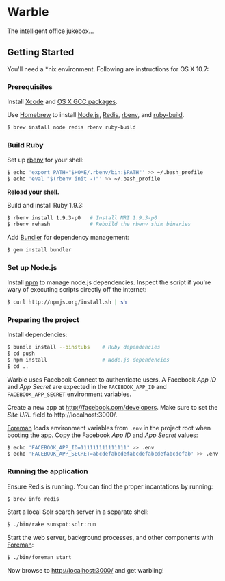 Warble
======

The intelligent office jukebox...



Getting Started
---------------

You'll need a \*nix environment. Following are instructions for OS X 10.7:


### Prerequisites

Install [Xcode](http://developer.apple.com/tools/xcode/) and
[OS X GCC packages](https://github.com/kennethreitz/osx-gcc-installer).

Use [Homebrew](http://mxcl.github.com/homebrew/) to install
[Node.js](http://nodejs.org/), [Redis](http://redis.io/),
[rbenv](https://github.com/sstephenson/rbenv), and
[ruby-build](https://github.com/sstephenson/ruby-build).

```sh
$ brew install node redis rbenv ruby-build
```


### Build Ruby

Set up [rbenv](https://github.com/sstephenson/rbenv) for your shell:

```sh
$ echo 'export PATH="$HOME/.rbenv/bin:$PATH"' >> ~/.bash_profile
$ echo 'eval "$(rbenv init -)"' >> ~/.bash_profile
```

**Reload your shell.**

Build and install Ruby 1.9.3:

```sh
$ rbenv install 1.9.3-p0   # Install MRI 1.9.3-p0
$ rbenv rehash             # Rebuild the rbenv shim binaries
```

Add [Bundler](http://gembundler.com) for dependency management:

```sh
$ gem install bundler
```


### Set up Node.js

Install [npm](http://npmjs.org/) to manage node.js dependencies. Inspect the
script if you're wary of executing scripts directly off the internet:

```sh
$ curl http://npmjs.org/install.sh | sh
```


### Preparing the project

Install dependencies:

```sh
$ bundle install --binstubs    # Ruby dependencies
$ cd push
$ npm install                  # Node.js dependencies
$ cd ..
```

Warble uses Facebook Connect to authenticate users. A Facebook _App ID_ and _App
Secret_ are expected in the `FACEBOOK_APP_ID` and `FACEBOOK_APP_SECRET`
environment variables.

Create a new app at <http://facebook.com/developers>. Make sure to set the _Site
URL_ field to http://localhost:3000/.

[Foreman](http://ddollar.github.com/foreman/) loads environment variables from
`.env` in the project root when booting the app. Copy the Facebook _App ID_ and
_App Secret_ values:

```sh
$ echo 'FACEBOOK_APP_ID=111111111111111' >> .env
$ echo 'FACEBOOK_APP_SECRET=abcdefabcdefabcdefabcdefabcdefab' >> .env
```


### Running the application

Ensure Redis is running. You can find the proper incantations by running:

```sh
$ brew info redis
```

Start a local Solr search server in a separate shell:

```sh
$ ./bin/rake sunspot:solr:run
```

Start the web server, background processes, and other components with
[Foreman](http://ddollar.github.com/foreman/):

```sh
$ ./bin/foreman start
```

Now browse to <http://localhost:3000/> and get warbling!
